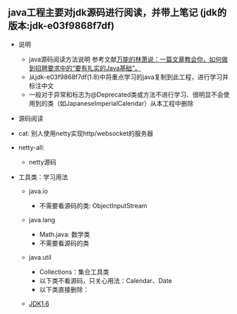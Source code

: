 ## java工程主要对jdk源码进行阅读，并带上笔记 (jdk的版本:jdk-e03f9868f7df)
- 说明
    - java源码阅读方法说明 参考文献[万能的林萧说：一篇文章教会你，如何做到招聘要求中的“要有扎实的Java基础”。](http://www.zuoxiaolong.com/html/article_232.html)
    - 从jdk-e03f9868f7df(1.8)中将重点学习的java复制到此工程，进行学习并标注中文
    - 一般对于异常和标志为@Deprecated类或方法不进行学习、很明显不会使用到的类（如JapaneseImperialCalendar）从本工程中删除
    
- 源码阅读
- cat: 别人使用netty实现http/websocket的服务器
- netty-all:
    - netty源码
- 工具类：学习用法
    - java.io
        - 不需要看源码的类: ObjectInputStream
    - java.lang
        - Math.java: 数学类
        - 不需要看源码的类
    - java.util
        - Collections：集合工具类
        - 以下类不看源码，只关心用法：Calendar、Date
        - 以下类直接删除：
        
    - [JDK1.6](http://download.oracle.com/technetwork/java/javase/6/docs/zh/api/java/util/Comparator.html)